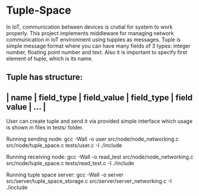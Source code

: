 # Tuple-Space
In IoT, communication between devices is crutial for system to work properly. This project implements middleware for managing network communication in IoT environment using tupples as messages. Tuple is simple message format where you can have many fields of 3 types: integer number, floating point number and text. Also it is important to specify first element of tuple, which is its name.

Tuple has structure:
--------------------------------------------------------------------
| name | field_type | field_value | field_type | field value | ... |
--------------------------------------------------------------------

User can create tuple and send it via provided simple interface which usage is shown in files in tests/ folder.

Running sending node:
gcc -Wall -o user src/node/node_networking.c src/node/tuple_space.c tests/user.c -I ./include

Running receiving node:
gcc -Wall -o read_test src/node/node_networking.c src/node/tuple_space.c tests/read_test.c -I ./include

Running tuple space server:
gcc -Wall -o server src/server/tuple_space_storage.c src/server/server_networking.c -I ./include


